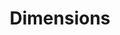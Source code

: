 ---
bigquery: https://console.cloud.google.com/bigquery?p=covid-19-dimensions-ai&page=table&d=data&t=publications
contributors: Digital Science, https://www.digital-science.com/
cost: Free for personal, non-commercial use.
description: Dimensions contains more than 100 million publications, ranging from
  articles published in scholarly journals, books and book chapters, to preprints
  and conference proceedings. All publications are contextualized with linked data
  sets, funding, publications, patents, clinical trials, and policy documents. You
  can also view associated categories, funders, institutions, and researcher profiles.
documentation: https://docs.dimensions.ai/bigquery/index.html
last_edit: Mon, 04 Apr 2022 19:04:00 GMT
location: https://www.dimensions.ai/products/free/
maintained_by: Digital Science, https://www.digital-science.com/
schema_fields: '[''citations_count'', ''resulting_publication_doi'', ''funder_orgs'',
  ''priority_year'', ''date_online'', ''family_members_ids'', ''publication_ids'',
  ''arxiv_id'', ''associated_publication_pmid'', ''pages'', ''current_assignee_orgs'',
  ''description'', ''research_org_countries'', ''date_imported_gbq'', ''publisher'',
  ''legal_events'', ''conference'', ''parent_id'', ''original_assignee'', ''end_year'',
  ''publication_date'', ''concepts'', ''cpc'', ''filing_date'', ''category_rcdc'',
  ''doi'', ''grant_number'', ''repository_url'', ''end_date'', ''assignee_orgs'',
  ''active_years'', ''pmcid'', ''priority_date'', ''resulting_publication_ids'', ''journal_lists'',
  ''wikipedia_url'', ''title'', ''date_print'', ''abstract'', ''isbn'', ''category_icrp_ct'',
  ''current_assignee_countries'', ''funding_eur'', ''category_icrp_cso'', ''gender'',
  ''name'', ''links'', ''language'', ''funding_amount'', ''authors'', ''type'', ''registry'',
  ''funder_org_countries'', ''date_normal'', ''issue'', ''associated_grant_ids'',
  ''email_address'', ''expiration_date'', ''current_assignee'', ''funding_gbp'', ''relationships'',
  ''kind'', ''clinical_trial_ids'', ''research_org_cities'', ''associated_publication_doi'',
  ''brief_title'', ''original_title'', ''application_number'', ''category_hra'', ''funder_org'',
  ''research_org_state_names'', ''filing_year'', ''altmetrics'', ''category_hrcs_rac'',
  ''source_id'', ''funder_countries'', ''funding_nzd'', ''category_uoa'', ''created_date'',
  ''id'', ''cited_by_ids'', ''volume'', ''foa_number'', ''mesh_terms'', ''eisbn'',
  ''legal_status'', ''funder_org_acronyms'', ''repository_name'', ''repository_id'',
  ''status'', ''funding_aud'', ''acronym'', ''embargo_date'', ''research_org_state_codes'',
  ''organisation_details'', ''acronyms'', ''research_org_city_names'', ''labels'',
  ''funding_currency'', ''original_assignee_orgs'', ''conditions'', ''citation_string'',
  ''book_title'', ''category_for'', ''funding_chf'', ''phase'', ''family_id'', ''ipcr'',
  ''editors'', ''funding_details'', ''established'', ''date_modified'', ''reference_ids'',
  ''researcher_ids'', ''investigators'', ''associated_publication_arxiv_id'', ''filing_status'',
  ''funding_usd'', ''publication_year'', ''pmid'', ''category_sdg'', ''supporting_grant_ids'',
  ''original_abstract'', ''external_ids'', ''subtitles'', ''year'', ''address'', ''citations'',
  ''linkout'', ''category_hrcs_hc'', ''inventor_names'', ''granted_date'', ''funding_jpy'',
  ''original_assignee_countries'', ''associated_publication_id'', ''expiration_year'',
  ''open_access_categories_v2'', ''funding_cny'', ''aliases'', ''start_date'', ''book_series_title'',
  ''start_year'', ''interventions'', ''open_access_categories'', ''category_bra'',
  ''metrics'', ''jurisdiction'', ''family_count'', ''funding_cad'', ''mesh_headings'',
  ''date_inserted'', ''categories'', ''license'', ''funder_org_state_codes'', ''assignee_countries'',
  ''journal'', ''date'', ''patent_ids'', ''acknowledgements'', ''proceedings_title'',
  ''types'', ''research_orgs'', ''funder_org_cities'', ''granted_year'', ''research_org_country_names'']'
shortname: dimensions
tags:
- scholarly literature
- patents
- funding
- clinical trials
- academic profiles
terms_of_use: 'Use of both the Dimensions COVID-19 dataset and full Dimensions dataset
  are subject to the Dimensions Terms of use: https://www.dimensions.ai/policies-terms-legal '
title: Dimensions
uuid: dcff88bd-fe6b-4fdb-8159-809bf9d7bc1c
---